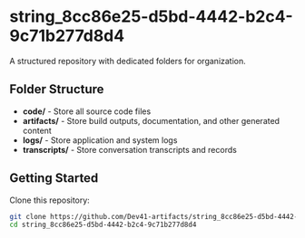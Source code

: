 # string_8cc86e25-d5bd-4442-b2c4-9c71b277d8d4
A structured repository with dedicated folders for organization.

## Folder Structure

- **code/** - Store all source code files
- **artifacts/** - Store build outputs, documentation, and other generated content
- **logs/** - Store application and system logs
- **transcripts/** - Store conversation transcripts and records

## Getting Started

Clone this repository:
```bash
git clone https://github.com/Dev41-artifacts/string_8cc86e25-d5bd-4442-b2c4-9c71b277d8d4
cd string_8cc86e25-d5bd-4442-b2c4-9c71b277d8d4
```
